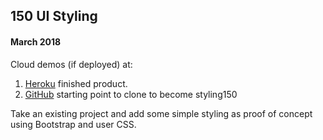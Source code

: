 ## 150 UI Styling
#### March 2018  

Cloud demos (if deployed) at:
1. [Heroku](https://styling150.herokuapp.com)  finished product.
2. [GitHub](https://github.com/rlacey2/json510)  starting point to clone to become styling150

Take an existing project and add some simple styling as proof of concept using Bootstrap and user CSS.

 